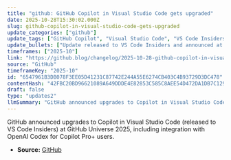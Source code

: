 ```yaml
---
title: "github: GitHub Copilot in Visual Studio Code gets upgraded"
date: 2025-10-28T15:30:02.000Z
slug: github-copilot-in-visual-studio-code-gets-upgraded
update_categories: ["github"]
update_tags: ["GitHub Copilot", "Visual Studio Code", "VS Code Insiders", "OpenAI Codex", "GitHub Universe 2025", "Copilot Pro+"]
update_bullets: ["Update released to VS Code Insiders and announced at GitHub Universe 2025", "Adds OpenAI Codex integration for use inside VS Code Insiders", "Access to Codex integration provided to Copilot Pro+ subscribers", "Announcement published on the GitHub Blog changelog"]
timeframes: ["2025-10"]
link: "https://github.blog/changelog/2025-10-28-github-copilot-in-visual-studio-code-gets-upgraded"
source: "GitHub"
timeframeKey: "2025-10"
id: "6547961B3DB078F3EE05D41231C87742E244A55E6274CB403C4B93729D3DC478"
contentHash: "42FBC20BD96621089A649DDDE4E82853C585C8AEE54D472DA1DB7C129E60E68F"
draft: false
type: "updates2"
llmSummary: "GitHub announced upgrades to Copilot in Visual Studio Code (released to VS Code Insiders) at GitHub Universe 2025, including integration with OpenAI Codex for Copilot Pro+ users."
---
```


GitHub announced upgrades to Copilot in Visual Studio Code (released to VS Code Insiders) at GitHub Universe 2025, including integration with OpenAI Codex for Copilot Pro+ users.

- **Source:** [GitHub](https://github.blog/changelog/2025-10-28-github-copilot-in-visual-studio-code-gets-upgraded)

